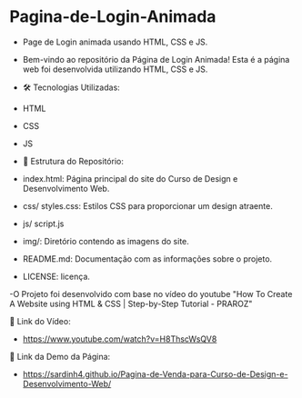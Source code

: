 # Pagina-de-Login-Animada
- Page de Login animada usando HTML, CSS e JS.

- Bem-vindo ao repositório da Página de Login Animada! Esta é a página web foi desenvolvida utilizando HTML, CSS e JS.

- 🛠️ Tecnologias Utilizadas:

- HTML
- CSS
- JS

- 📂 Estrutura do Repositório:

- index.html: Página principal do site do Curso de Design e Desenvolvimento Web.
- css/ styles.css: Estilos CSS para proporcionar um design atraente.
- js/ script.js
- img/: Diretório contendo as imagens do site.
- README.md: Documentação com as informações sobre o projeto.
- LICENSE: licença.

-O Projeto foi desenvolvido com base no vídeo do youtube "How To Create A Website using HTML & CSS | Step-by-Step Tutorial - PRAROZ"

🔗 Link do Vídeo:

- https://www.youtube.com/watch?v=H8ThscWsQV8

🔗 Link da Demo da Página:

- https://sardinh4.github.io/Pagina-de-Venda-para-Curso-de-Design-e-Desenvolvimento-Web/
